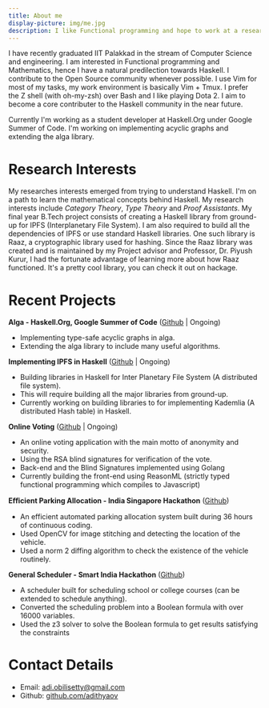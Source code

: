 ```yaml
---
title: About me
display-picture: img/me.jpg
description: I like Functional programming and hope to work at a research institution in the near future.
---
```


I have recently graduated IIT Palakkad in the stream of Computer Science and engineering.
I am interested in Functional programming and Mathematics, hence I have a natural predilection towards Haskell.
I contribute to the Open Source community whenever possible.
I use Vim for most of my tasks, my work environment is basically Vim + Tmux.
I prefer the Z shell (with oh-my-zsh) over Bash and I like playing Dota 2. 
I aim to become a core contributer to the Haskell community in the near future.

Currently I'm working as a student developer at Haskell.Org under Google Summer of Code.
I'm working on implementing acyclic graphs and extending the alga library.

# Research Interests
My researches interests emerged from trying to understand Haskell. I'm on a path to learn
the mathematical concepts behind Haskell. My research interests include *Category Theory*, *Type Theory* and 
*Proof Assistants*.
My final year B.Tech project consists of creating a Haskell library from ground-up for IPFS (Interplanetary File System).
I am also required to build all the dependencies of IPFS or use standard Haskell libraries. 
One such library is Raaz, a cryptographic library used for hashing. 
Since the Raaz library was created and is maintained by my Project advisor and Professor, Dr. Piyush Kurur, 
I had the fortunate advantage of learning more about how Raaz functioned.
It's a pretty cool library, you can check it out on hackage.

# Recent Projects

**Alga - Haskell.Org, Google Summer of Code** 
([Github](https://github.com/adithyaov/alga) | Ongoing) 

- Implementing type-safe acyclic graphs in alga.
- Extending the alga library to include many useful algorithms.

**Implementing IPFS in Haskell** 
([Github](https://github.com/ipfs-haskell) | Ongoing) 

- Building libraries in Haskell for Inter Planetary File System (A distributed file system). 
- This will require building all the major libraries from ground-up. 
- Currently working on building libraries to for implementing Kademlia (A distributed Hash table) in Haskell.

**Online Voting**
([Github](https://github.com/adithyaov/online_voting) | Ongoing)

- An online voting application with the main motto of anonymity and security. 
- Using the RSA blind signatures for verification of the vote. 
- Back-end and the Blind Signatures implemented using Golang
- Currently building the front-end using ReasonML (strictly typed functional programming which compiles to Javascript)

**Eﬃcient Parking Allocation - India Singapore Hackathon**
([Github](https://github.com/adithyaov/eﬃcient-parking-allocation))

- An efficient automated parking allocation system built during 36 hours of continuous coding. 
- Used OpenCV for image stitching and detecting the location of the vehicle. 
- Used a norm 2 diffing algorithm to check the existence of the vehicle routinely. 

**General Scheduler - Smart India Hackathon**
([Github](https://github.com/adithyaov/general-scheduler))

- A scheduler built for scheduling school or college courses (can be extended to schedule anything). 
- Converted the scheduling problem into a Boolean formula with over 16000 variables. 
- Used the z3 solver to solve the Boolean formula to get results satisfying the constraints

# Contact Details

- Email: [adi.obilisetty@gmail.com](mailto:adi.obilisetty@gmail.com)
- Github: [github.com/adithyaov](https://github.com/adithyaov)

